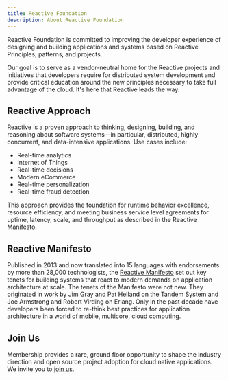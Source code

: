 ```yaml
---
title: Reactive Foundation
description: About Reactive Foundation
---
```

Reactive Foundation is committed to improving the developer experience of designing and building applications and systems based on Reactive Principles, patterns, and projects. 

Our goal is to serve as a vendor-neutral home for the Reactive projects and initiatives that developers require for distributed system development and provide critical education around the new principles necessary to take full advantage of the cloud. It's here that Reactive leads the way.

## Reactive Approach
Reactive is a proven approach to thinking, designing, building, and reasoning about software systems—in particular, distributed, highly concurrent, and data-intensive applications. Use cases include:
 - Real-time analytics
 - Internet of Things
 - Real-time decisions
 - Modern eCommerce
 - Real-time personalization
 - Real-time fraud detection

This approach provides the foundation for runtime behavior excellence, resource efficiency, and meeting business service level agreements for uptime, latency, scale, and throughput as described in the Reactive Manifesto.


## Reactive Manifesto
Published in 2013 and now translated into 15 languages with endorsements by more than 28,000 technologists, the [Reactive Manifesto](https://www.reactivemanifesto.org/) set out key tenets for building systems that react to modern demands on application architecture at scale. The tenets of the Manifesto were not new. They originated in work by Jim Gray and Pat Helland on the Tandem System and Joe Armstrong and Robert Virding on Erlang. Only in the past decade have developers been forced to re-think best practices for application architecture in a world of mobile, multicore, cloud computing.

## Join Us
Membership provides a rare, ground floor opportunity to shape the industry direction and open source project adoption for cloud native applications. We invite you to [join us](/join).